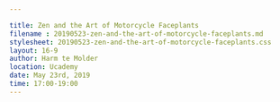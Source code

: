 ```yaml
---

title: Zen and the Art of Motorcycle Faceplants
filename : 20190523-zen-and-the-art-of-motorcycle-faceplants.md
stylesheet: 20190523-zen-and-the-art-of-motorcycle-faceplants.css
layout: 16-9
author: Harm te Molder
location: Ucademy
date: May 23rd, 2019
time: 17:00-19:00
---
```

<!-- You can find the actual presentation in the _includes folder -->
